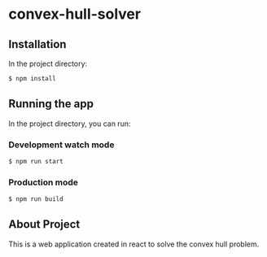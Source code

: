 # convex-hull-solver

## Installation

In the project directory:
```bash
$ npm install
```

## Running the app

In the project directory, you can run:

### Development watch mode
```bash
$ npm run start
```

### Production mode
```bash
$ npm run build
```
## About Project
This is a web application created in react to solve the convex hull problem.